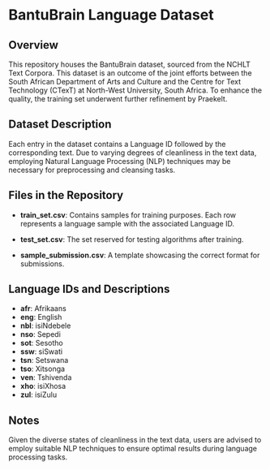 # BantuBrain Language Dataset

## Overview
This repository houses the BantuBrain dataset, sourced from the NCHLT Text Corpora. This dataset is an outcome of the joint efforts between the South African Department of Arts and Culture and the Centre for Text Technology (CTexT) at North-West University, South Africa. To enhance the quality, the training set underwent further refinement by Praekelt.

## Dataset Description
Each entry in the dataset contains a Language ID followed by the corresponding text. Due to varying degrees of cleanliness in the text data, employing Natural Language Processing (NLP) techniques may be necessary for preprocessing and cleansing tasks.

## Files in the Repository
- **train_set.csv**: Contains samples for training purposes. Each row represents a language sample with the associated Language ID.
  
- **test_set.csv**: The set reserved for testing algorithms after training.
  
- **sample_submission.csv**: A template showcasing the correct format for submissions.

## Language IDs and Descriptions
- **afr**: Afrikaans
- **eng**: English
- **nbl**: isiNdebele
- **nso**: Sepedi
- **sot**: Sesotho
- **ssw**: siSwati
- **tsn**: Setswana
- **tso**: Xitsonga
- **ven**: Tshivenda
- **xho**: isiXhosa
- **zul**: isiZulu

## Notes
Given the diverse states of cleanliness in the text data, users are advised to employ suitable NLP techniques to ensure optimal results during language processing tasks.
